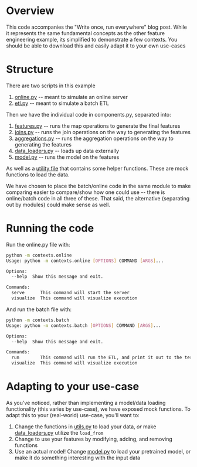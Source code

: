 # Overview

This code accompanies the "Write once, run everywhere" blog post. While it represents the
same fundamental concepts as the other feature engineering example, its simplified to demonstrate a few contexts.
You should be able to download this and easily adapt it to your own use-cases

# Structure

There are two scripts in this example
1. [online.py](contexts/online.py) -- meant to simulate an online server
2. [etl.py](contexts/batch.py) -- meant to simulate a batch ETL

Then we have the individual code in components.py, separated into:
1. [features.py](components/features.py) -- runs the map operations to generate the final features
2. [joins.py](components/join_operations.py) -- runs the join operations on the way to generating the features
3. [aggregations.py](components/aggregation_operations.py) -- runs the aggregation operations on the way to generating the features
4. [data_loaders.py](components/data_loaders.py) -- loads up data externally
5. [model.py](components/model.py) -- runs the model on the features

As well as a [utility file](components/utils.py) that contains some helper functions. These are mock functions to load the data.

We have chosen to place the batch/online code in the same module to make comparing easier to compare/show how one could use -- there is online/batch code in all three of these.
That said, the alternative (separating out by modules) could make sense as well.

# Running the code

Run the online.py file with:

```bash
python -m contexts.online
Usage: python -m contexts.online [OPTIONS] COMMAND [ARGS]...

Options:
  --help  Show this message and exit.

Commands:
  serve      This command will start the server
  visualize  This command will visualize execution
```

And run the batch file with:

```bash
python -m contexts.batch
Usage: python -m contexts.batch [OPTIONS] COMMAND [ARGS]...

Options:
  --help  Show this message and exit.

Commands:
  run        This command will run the ETL, and print it out to the terminal
  visualize  This command will visualize execution
```
# Adapting to your use-case

As you've noticed, rather than implementing a model/data loading functionality (this varies by use-case),
we have exposed mock functions. To adapt this to your (real-world) use-case, you'll want to:


1. Change the functions in [utils.py](components/utils.py) to load your data, *or* make [data_loaders.py](components/data_loaders.py) utilize the `load_from`
2. Change to use your features by modifying, adding, and removing functions
3. Use an actual model! Change [model.py](components/model.py) to load your pretrained model, or make it do something interesting with the input data
